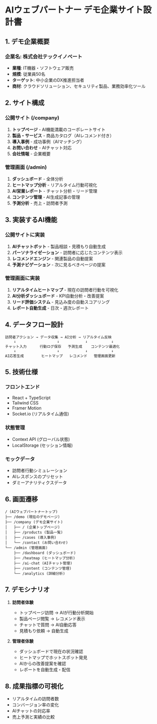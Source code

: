 # AIウェブパートナー デモ企業サイト設計書

## 1. デモ企業概要

### 企業名: 株式会社テックイノベート
- **業種**: IT機器・ソフトウェア販売
- **規模**: 従業員50名
- **ターゲット**: 中小企業のDX推進担当者
- **商材**: クラウドソリューション、セキュリティ製品、業務効率化ツール

## 2. サイト構成

### 公開サイト (/company)
1. **トップページ** - AI機能満載のコーポレートサイト
2. **製品・サービス** - 商品カタログ（AIレコメンド付き）
3. **導入事例** - 成功事例（AIマッチング）
4. **お問い合わせ** - AIチャット対応
5. **会社情報** - 企業概要

### 管理画面 (/admin)
1. **ダッシュボード** - 全体分析
2. **ヒートマップ分析** - リアルタイム行動可視化
3. **AI営業レポート** - チャット分析・リード管理
4. **コンテンツ管理** - AI生成記事の管理
5. **予測分析** - 売上・訪問者予測

## 3. 実装するAI機能

### 公開サイトに実装
1. **AIチャットボット** - 製品相談・見積もり自動生成
2. **パーソナライゼーション** - 訪問者に応じたコンテンツ表示
3. **レコメンドエンジン** - 関連製品の自動提案
4. **予測ナビゲーション** - 次に見るべきページの提案

### 管理画面に実装
1. **リアルタイムヒートマップ** - 現在の訪問者行動を可視化
2. **AI分析ダッシュボード** - KPI自動分析・改善提案
3. **リード評価システム** - 見込み度の自動スコアリング
4. **レポート自動生成** - 日次・週次レポート

## 4. データフロー設計

```
訪問者アクション → データ収集 → AI分析 → リアルタイム反映
    ↓                   ↓            ↓           ↓
チャット入力      行動ログ保存   予測生成    コンテンツ最適化
    ↓                   ↓            ↓           ↓
AI応答生成        ヒートマップ   レコメンド   管理画面更新
```

## 5. 技術仕様

### フロントエンド
- React + TypeScript
- Tailwind CSS
- Framer Motion
- Socket.io (リアルタイム通信)

### 状態管理
- Context API (グローバル状態)
- LocalStorage (セッション情報)

### モックデータ
- 訪問者行動シミュレーション
- AIレスポンスのプリセット
- ダミーアナリティクスデータ

## 6. 画面遷移

```
/ (AIウェブパートナートップ)
├── /demo (現在のデモページ)
├── /company (デモ企業サイト)
│   ├── / (企業トップページ)
│   ├── /products (製品一覧)
│   ├── /cases (導入事例)
│   └── /contact (お問い合わせ)
└── /admin (管理画面)
    ├── /dashboard (ダッシュボード)
    ├── /heatmap (ヒートマップ分析)
    ├── /ai-chat (AIチャット管理)
    ├── /content (コンテンツ管理)
    └── /analytics (詳細分析)
```

## 7. デモシナリオ

1. **訪問者体験**
   - トップページ訪問 → AIが行動分析開始
   - 製品ページ閲覧 → レコメンド表示
   - チャットで質問 → AI自動応答
   - 見積もり依頼 → 自動生成

2. **管理者体験**
   - ダッシュボードで現在の状況確認
   - ヒートマップでホットスポット発見
   - AIからの改善提案を確認
   - レポートを自動生成・配信

## 8. 成果指標の可視化

- リアルタイムの訪問者数
- コンバージョン率の変化
- AIチャットの対応率
- 売上予測と実績の比較